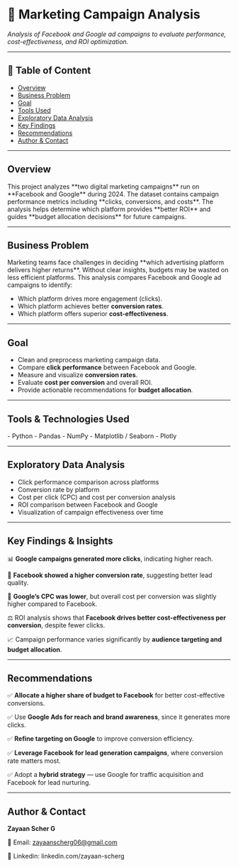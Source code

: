 # 📢 Marketing Campaign Analysis  
_Analysis of Facebook and Google ad campaigns to evaluate performance, cost-effectiveness, and ROI optimization._  

---  

## 📌 Table of Content  
- <a href="#overview">Overview</a>  
- <a href="#problem">Business Problem</a>  
- <a href="#goal">Goal</a>  
- <a href="#tools">Tools Used</a>  
- <a href="#eda">Exploratory Data Analysis</a>  
- <a href="#insight">Key Findings</a>  
- <a href="#recommendation">Recommendations</a>  
- <a href="#author">Author & Contact</a>  

---  

<h2><a class="anchor" id="overview"></a>Overview</h2>  
This project analyzes **two digital marketing campaigns** run on **Facebook and Google** during 2024. The dataset contains campaign performance metrics including **clicks, conversions, and costs**.  
The analysis helps determine which platform provides **better ROI** and guides **budget allocation decisions** for future campaigns.  

---  

<h2><a id="problem" class="anchor"></a>Business Problem</h2>  
Marketing teams face challenges in deciding **which advertising platform delivers higher returns**. Without clear insights, budgets may be wasted on less efficient platforms.  
This analysis compares Facebook and Google ad campaigns to identify:  

- Which platform drives more engagement (clicks).  
- Which platform achieves better **conversion rates**.  
- Which platform offers superior **cost-effectiveness**.  

---  

<h2><a href="" class="anchor" id="goal"></a>Goal</h2>  

- Clean and preprocess marketing campaign data.  
- Compare **click performance** between Facebook and Google.  
- Measure and visualize **conversion rates**.  
- Evaluate **cost per conversion** and overall ROI.  
- Provide actionable recommendations for **budget allocation**.  

---  

<h2><a href="" class="anchor" id="tools"></a>Tools & Technologies Used</h2>  
- Python  
- Pandas  
- NumPy  
- Matplotlib / Seaborn  
- Plotly  

---  

<h2><a href="" class="anchor" id="eda"></a>Exploratory Data Analysis</h2>  

- Click performance comparison across platforms  
- Conversion rate by platform  
- Cost per click (CPC) and cost per conversion analysis  
- ROI comparison between Facebook and Google  
- Visualization of campaign effectiveness over time  

---  

<h2><a href="" class="anchor" id="insight"></a>Key Findings & Insights</h2>  

📊 **Google campaigns generated more clicks**, indicating higher reach.  

🎯 **Facebook showed a higher conversion rate**, suggesting better lead quality.  

💸 **Google’s CPC was lower**, but overall cost per conversion was slightly higher compared to Facebook.  

⚖️ ROI analysis shows that **Facebook drives better cost-effectiveness per conversion**, despite fewer clicks.  

📈 Campaign performance varies significantly by **audience targeting and budget allocation**.  

---  

<h2><a href="" class="anchor" id="recommendation"></a>Recommendations</h2>  

✅ **Allocate a higher share of budget to Facebook** for better cost-effective conversions.  

✅ Use **Google Ads for reach and brand awareness**, since it generates more clicks.  

✅ **Refine targeting on Google** to improve conversion efficiency.  

✅ **Leverage Facebook for lead generation campaigns**, where conversion rate matters most.  

✅ Adopt a **hybrid strategy** — use Google for traffic acquisition and Facebook for lead nurturing.  

---  

<h2><a href="" class="anchor" id="author"></a>Author & Contact</h2>  

**Zayaan Scher G**  

📩 Email: zayaanscherg06@gmail.com  

🔗 Linkedin: linkedin.com/zayaan-scherg  
